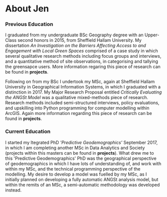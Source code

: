 # About Jen

### Previous Education
I graduated from my undergraduate BSc Geography degree with an Upper-Class second honors in 2015, from Sheffield Hallam University.
My dissertation *An Investigation on the Barriers Affecting Access to and Engagement with Local Green Spaces* comprised of a case study
in which several qualitative research methods including focus groups and interviews, and a quantitative method of site observations, in 
categorising and tallying the greensapce users. More information regaring this piece of research can be found in **projects**.

Following on from my BSc I undertook my MSc, again at Sheffield Hallam University in Geographical Information Systems, 
in which I graduated with a distinction in 2017. My Major Research Proposal entitled *Critically Evaluating the ANGSt Model* was a qualitative mixed-methods
piece of research. Research methods included semi-structured interviews, policy evaluations, and upskilling into Python programming for computer 
modelling within ArcGIS. Again more information regarding this piece of research can be found in **projects**.

### Current Education
I started my Itegrated PhD *'Predictive Geodemographics'* September 2017, in which I am completing another MSc in Data Analytics and Society (projects within this masters
can be found in **projects**). What drew me to this 'Predictive Geodemographics' PhD was the geographical perspective of geodemographics in which 
I have lots of understanding of, and work with within my MSc, and the technical programming perspective of the modelling. 
My desire to develop a model was fuelled by my MSc, as I initially planned on developing a fully automatic ANGSt analysis model, 
but within the remits of an MSc, a semi-automatic methodology was developed instead. 





